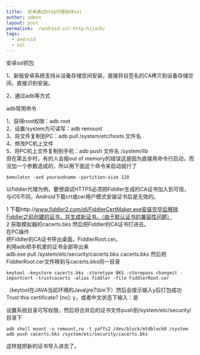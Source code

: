 ```yaml
---
title:  安卓通过http代理劫持ssl
author: admin
layout: post
permalink:  /android-ssl-http-hijack/
tags:
  - android
  - ssl
---
```





安卓ssl抓包

1、新版安卓系统支持从设备存储空间安装，直接将自签名的CA拷贝到设备存储空间，直接识别安装。

2、通过adb等方式

<!--more-->

adb常用命令

1、获得root权限：adb root  
2、设置/system为可读写：adb remount  
3、将文件复制到PC：adb pull /system/etc/hosts 文件名  
4、修改PC机上文件  
5、将PC机上文件复制到手机：adb push 文件名 /system/lib  
但在第五步时，有的人会报out of memory的错误这是因为直接用命令行启动，而没加一个参数造成的，所以用下面这个命令来启动就行了  
	
	$emulator -avd youravdname -partition-size 128

以fiddler代理为例，要想调试HTTPS必须把Fiddler生成的CA证书加入到可信，与iOS不同，Android下载crt或cer用户模式安装证书后是无效的。

1 下载http://www.fiddler2.com/dl/FiddlerCertMaker.exe安装完毕后移除Fiddler之前创建的证书，并生成新证书。（由于默认证书的兼容性问题）  
2 获取模拟器的cacerts.bks 然后把Fiddler的CA证书打进去。  
在PC操作  
把Fiddler的CA证书导出桌面，FiddlerRoot.cer。  
利用adb把手机里的证书全部导出来  
	adb.exe pull /system/etc/security/cacerts.bks cacerts.bks
然后把FiddlerRoot.cer文件移到与cacerts.bks同一目录  

	keytool -keystore cacerts.bks -storetype BKS -storepass changeit -importcert -trustcacerts -alias fiddler -file FiddlerRoot.cer

（keytool在JAVA当前环境的Java\jre7\bin下）然后会提示输入y后打包成功   Trust this certificate? [no]:  y，或者中文状态下输入：是  

设置系统目录可写权限，然后将合并后的证书文件push到/system/etc/security/目录下  
	
	adb shell mount -o remount,rw -t yaffs2 /dev/block/mtdblock0 /system
	adb push cacerts.bks /system/etc/security/cacerts.bks

这样就把新的证书导入进去了。